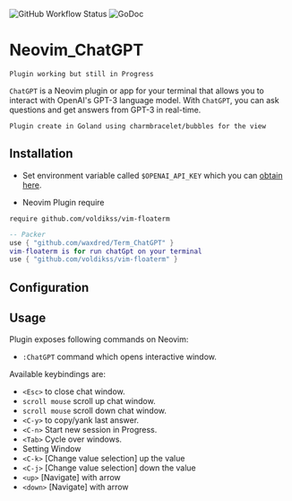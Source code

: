 ![GitHub Workflow Status](https://github.com/waxdred/Term_ChatGPT/actions/workflows/default.yml/badge.svg)
![GoDoc](https://godoc.org/github.com/golang/gddo?status.svg)
# Neovim_ChatGPT

`Plugin working but still in Progress`

`ChatGPT` is a Neovim plugin or app for your terminal that allows you to interact with OpenAI's GPT-3 language model.
With `ChatGPT`, you can ask questions and get answers from GPT-3 in real-time.

`Plugin create in Goland using charmbracelet/bubbles for the view`

## Installation

- Set environment variable called `$OPENAI_API_KEY` which you can [obtain here](https://beta.openai.com/account/api-keys).

- Neovim Plugin require
```
require github.com/voldikss/vim-floaterm
```

```lua
-- Packer
use { "github.com/waxdred/Term_ChatGPT" }
vim-floaterm is for run chatGpt on your terminal
use { "github.com/voldikss/vim-floaterm" }
```

## Configuration


## Usage

Plugin exposes following commands on Neovim:
- `:ChatGPT` command which opens interactive window.

Available keybindings are:
- `<Esc>` to close chat window.
- `scroll mouse` scroll up chat window.
- `scroll mouse` scroll down chat window.
- `<C-y>` to copy/yank last answer.
- `<C-n>` Start new session in Progress.
- `<Tab>` Cycle over windows.
- Setting Window
- `<C-k>` [Change value selection] up the value
- `<C-j>` [Change value selection] down the value
- `<up>` [Navigate] with arrow
- `<down>` [Navigate] with arrow

